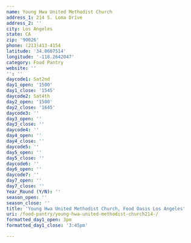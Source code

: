 ```yaml
---
name: Young Hwa United Methodist Church
address_1: 214 S. Loma Drive
address_2: ''
city: Los Angeles
state: CA
zip: '90026'
phone: (213)413-4154
latitude: '34.0607514'
longitude: '-118.2642047'
category: Food Pantry
website: ''
'': ''
daycode1: Sat2nd
day1_open: '1500'
day1_close: '1545'
daycode2: Sat4th
day2_open: '1500'
day2_close: '1645'
daycode3: ''
day3_open: ''
day3_close: ''
daycode4: ''
day4_open: ''
day4_close: ''
daycode5: ''
day5_open: ''
day5_close: ''
daycode6: ''
day6_open: ''
daycode7: ''
day7_open: ''
day7_close: ''
Year_Round (Y/N): ''
season_open: ''
season_close: ''
title: 'Young Hwa United Methodist Church, Food Oasis Los Angeles'
uri: /food-pantry/young-hwa-united-methodist-church214-/
formatted_day1_open: 3pm
formatted_day1_close: '3:45pm'

---
```

